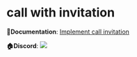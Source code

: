 # call with invitation

**📔Documentation**: [Implement call invitation](https://www.zegocloud.com/docs/video-call/implement-call-invitation?platform=android&language=ios)

**🏠Discord**: [![](https://img.shields.io/badge/chat-on%20discord-7289da.svg)](https://discord.gg/EtNRATttyp)
